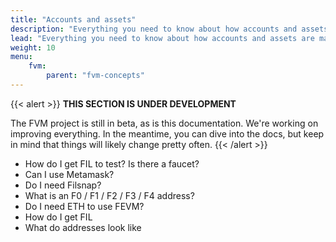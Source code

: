 ```yaml
---
title: "Accounts and assets"
description: "Everything you need to know about how accounts and assets are managed within the FVM. A lot of this information is idential to how accounts and assets are managed within the Filecoin network as a whole, however there are some nuances."
lead: "Everything you need to know about how accounts and assets are managed within the FVM. A lot of this information is idential to how accounts and assets are managed within the Filecoin network as a whole, however there are some nuances."
weight: 10
menu:
    fvm:
        parent: "fvm-concepts"
---
```

{{< alert >}}
**THIS SECTION IS UNDER DEVELOPMENT**

The FVM project is still in beta, as is this documentation. We're working on improving everything. In the meantime, you can dive into the docs, but keep in mind that things will likely change pretty often.
{{< /alert >}}

- How do I get FIL to test? Is there a faucet?
- Can I use Metamask?
- Do I need Filsnap?
- What is an F0 / F1 / F2 / F3 / F4 address?
- Do I need ETH to use FEVM?
- How do I get FIL
- What do addresses look like
